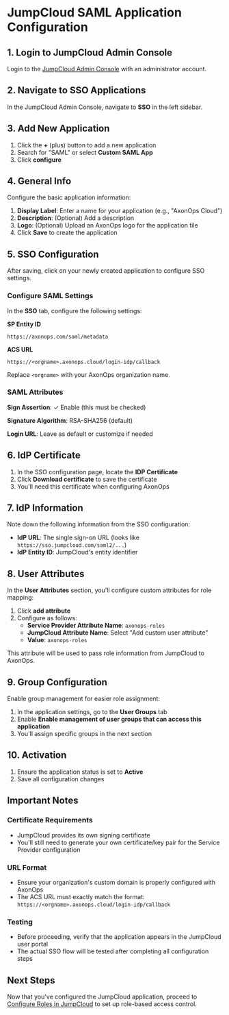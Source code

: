 # JumpCloud SAML Application Configuration

## 1. Login to JumpCloud Admin Console

Login to the [JumpCloud Admin Console](https://console.jumpcloud.com) with an administrator account.

## 2. Navigate to SSO Applications

In the JumpCloud Admin Console, navigate to **SSO** in the left sidebar.

## 3. Add New Application

1. Click the **+** (plus) button to add a new application
2. Search for "SAML" or select **Custom SAML App**
3. Click **configure**

## 4. General Info

Configure the basic application information:

1. **Display Label**: Enter a name for your application (e.g., "AxonOps Cloud")
2. **Description**: (Optional) Add a description
3. **Logo**: (Optional) Upload an AxonOps logo for the application tile
4. Click **Save** to create the application

## 5. SSO Configuration

After saving, click on your newly created application to configure SSO settings.

### Configure SAML Settings

In the **SSO** tab, configure the following settings:

**SP Entity ID**
```
https://axonops.com/saml/metadata
```

**ACS URL**
```
https://<orgname>.axonops.cloud/login-idp/callback
```
Replace `<orgname>` with your AxonOps organization name.

### SAML Attributes

**Sign Assertion**: ✓ Enable (this must be checked)

**Signature Algorithm**: RSA-SHA256 (default)

**Login URL**: Leave as default or customize if needed

## 6. IdP Certificate

1. In the SSO configuration page, locate the **IDP Certificate**
2. Click **Download certificate** to save the certificate
3. You'll need this certificate when configuring AxonOps

## 7. IdP Information

Note down the following information from the SSO configuration:

- **IdP URL**: The single sign-on URL (looks like `https://sso.jumpcloud.com/saml2/...`)
- **IdP Entity ID**: JumpCloud's entity identifier

## 8. User Attributes

In the **User Attributes** section, you'll configure custom attributes for role mapping:

1. Click **add attribute**
2. Configure as follows:
   - **Service Provider Attribute Name**: `axonops-roles`
   - **JumpCloud Attribute Name**: Select "Add custom user attribute"
   - **Value**: `axonops-roles`

This attribute will be used to pass role information from JumpCloud to AxonOps.

## 9. Group Configuration

Enable group management for easier role assignment:

1. In the application settings, go to the **User Groups** tab
2. Enable **Enable management of user groups that can access this application**
3. You'll assign specific groups in the next section

## 10. Activation

1. Ensure the application status is set to **Active**
2. Save all configuration changes

## Important Notes

### Certificate Requirements
- JumpCloud provides its own signing certificate
- You'll still need to generate your own certificate/key pair for the Service Provider configuration

### URL Format
- Ensure your organization's custom domain is properly configured with AxonOps
- The ACS URL must exactly match the format: `https://<orgname>.axonops.cloud/login-idp/callback`

### Testing
- Before proceeding, verify that the application appears in the JumpCloud user portal
- The actual SSO flow will be tested after completing all configuration steps

## Next Steps

Now that you've configured the JumpCloud application, proceed to [Configure Roles in JumpCloud](02-jumpcloud-roles.md) to set up role-based access control.